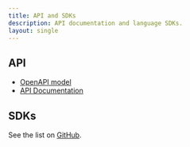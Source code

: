 ```yaml
---
title: API and SDKs
description: API documentation and language SDKs.
layout: single
---
```


## API

* [OpenAPI model](https://github.com/northwood-labs/devsec-tools/raw/refs/heads/main/openapi.json)
* [API Documentation](https://northwood-labs.stoplight.io/docs/devsectools/)

## SDKs

See the list on [GitHub](https://github.com/orgs/northwood-labs/repositories?q=devsec-tools-sdk&sort=name).
